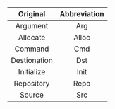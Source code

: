 |Original|Abbreviation|
|:---:|:---:|
|Argument|Arg|
|Allocate|Alloc|
|Command|Cmd|
|Destionation|Dst|
|Initialize|Init|
|Repository|Repo|
|Source|Src|
